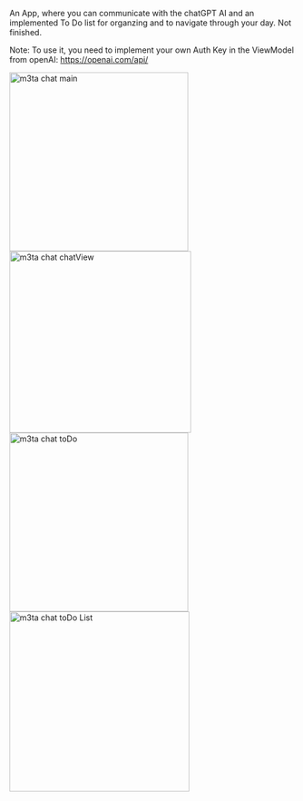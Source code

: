 An App, where you can communicate with the chatGPT AI and an implemented To Do list for organzing and  to navigate through your day. Not finished.

Note: To use it, you need to implement your own Auth Key in the ViewModel from openAI: https://openai.com/api/


<img width="315" alt="m3ta chat main" src="https://user-images.githubusercontent.com/110381412/220933667-1aec580e-e305-4965-b4c9-47a4ec3e5c32.png">
<img width="320" alt="m3ta chat chatView" src="https://user-images.githubusercontent.com/110381412/220933681-f3b8168e-09e4-437d-a2f8-759bef101ee4.png">
<img width="315" alt="m3ta chat toDo" src="https://user-images.githubusercontent.com/110381412/220933697-221c98b9-a7b2-45ff-8579-6b128eff4a55.png">
<img width="317" alt="m3ta chat toDo List" src="https://user-images.githubusercontent.com/110381412/220933705-ec79876a-ba41-4835-a867-ab25f834612d.png">
